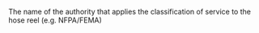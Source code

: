 ﻿The name of the authority that applies the classification of service to the hose reel (e.g. NFPA/FEMA)
